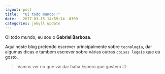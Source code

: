 ```yaml
---
layout: post
title:  "Oi todo mundo!!"
date:   2017-03-15 14:59:14 -0300
categories: jekyll update
---
```

Oi todo mundo, eu sou o **Gabriel Barbosa**.

Aqui neste blog pretendo escrever principalmente sobre `tecnologia`, dar algumas dicas e também escrever sobre várias outras `coisas legais` que eu gosto.

>Vamos ver no que vai dar haha
>Espero que gostem :D